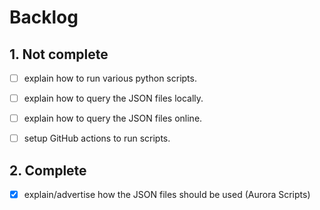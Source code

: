 # Backlog

## 1. Not complete

- [ ] explain how to run various python scripts.

- [ ] explain how to query the JSON files locally.

- [ ] explain how to query the JSON files online.

- [ ] setup GitHub actions to run scripts.

## 2. Complete

- [x] explain/advertise how the JSON files should be used (Aurora Scripts)